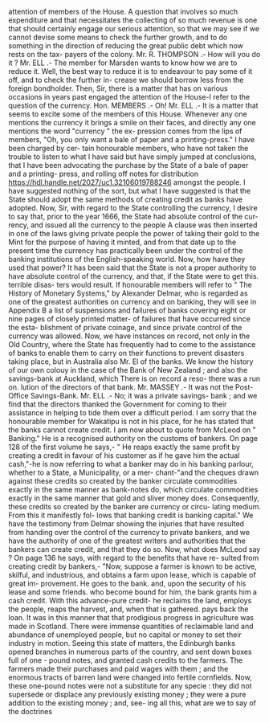 attention of members of the House. A question that involves so much expenditure and that necessitates the collecting of so much revenue is one that should certainly engage our serious attention, so that we may see if we cannot devise some means to check the further growth, and to do something in the direction of reducing the great public debt which now rests on the tax- payers of the colony. Mr. R. THOMPSON .- How will you do it ? Mr. ELL .- The member for Marsden wants to know how we are to reduce it. Well, the best way to reduce it is to endeavour to pay some of it off, and to check the further in- crease we should borrow less from the foreign bondholder. Then, Sir, there is a matter that has on various occasions in years past engaged the attention of the House-I refer to the question of the currency. Hon. MEMBERS .- Oh! Mr. ELL .- It is a matter that seems to excite some of the members of this House. Whenever any one mentions the currency it brings a smile on their faces, and directly any one mentions the word "currency " the ex- pression comes from the lips of members, "Oh, you only want a bale of paper and a printing-press." I have been charged by cer- tain honourable members, who have not taken the trouble to listen to what I have said but have simply jumped at conclusions, that I have been advocating the purchase by the State of a bale of paper and a printing- press, and rolling off notes for distribution https://hdl.handle.net/2027/uc1.32106019788246 amongst the people. I have suggested nothing of the sort, but what I have suggested is that the State should adopt the same methods of creating credit as banks have adopted. Now, Sir, with regard to the State controlling the currency, I desire to say that, prior to the year 1666, the State had absolute control of the cur- rency, and issued all the currency to the people A clause was then inserted in one of the laws giving private people the power of taking their gold to the Mint for the purpose of having it minted, and from that date up to the present time the currency has practically been under the control of the banking institutions of the English-speaking world. Now, how have they used that power? It has been said that the State is not a proper authority to have absolute control of the currency, and that, if the State were to get this. terrible disas- ters would result. If honourable members will refer to " The History of Monetary Systems," by Alexander Delmar, who is regarded as one of the greatest authorities on currency and on banking, they will see in Appendix B a list of suspensions and failures of banks covering eight or nine pages of closely printed matter- of failures that have occurred since the esta- blishment of private coinage, and since private control of the currency was allowed. Now, we have instances on record, not only in the Old Country, where the State has frequently had to come to the assistance of banks to enable them to carry on their functions to prevent disasters taking place, but in Australia also Mr. El of the banks. We know the history of our own colouy in the case of the Bank of New Zealand ; and also the savings-bank at Auckland, which There is on record a reso- there was a run on. lution of the directors of that bank. Mr. MASSEY .- It was not the Post-Office Savings-Bank. Mr. ELL .- No; it was a private savings- bank ; and we find that the directors thanked the Government for coming to their assistance in helping to tide them over a difficult period. I am sorry that the honourable member for Wakatipu is not in his place, for he has stated that the banks cannot create credit. I am now about to quote from McLeod on " Banking." He is a recognised authority on the customs of bankers. On page 128 of the first volume he says,- " He reaps exactly the same profit by creating a credit in favour of his customer as if he gave him the actual cash,"-he is now referring to what a banker may do in his banking parlour, whether to a State, a Municipality, or a mer- chant-"and the cheques drawn against these credits so created by the banker circulate commodities exactly in the same manner as bank-notes do, which circulate commodities exactly in the same manner that gold and sliver money does. Consequently, these credits so created by the banker are currency or circu- lating medium. From this it manifestly fol- lows that banking credit is banking capital." We have the testimony from Delmar showing the injuries that have resulted from handing over the control of the currency to private bankers, and we have the authority of one of the greatest writers and authorities that the bankers can create credit, and that they do so. Now, what does McLeod say ? On page 136 he says, with regard to the benefits that have re- sulted from creating credit by bankers,- "Now, suppose a farmer is known to be active, skilful, and industrious, and obtains a farm upon lease, which is capable of great im- provement. He goes to the bank. and, upon the security of his lease and some friends. who become bound for him, the bank grants him a cash credit. With this advance-pure credit- he reclaims the land, employs the people, reaps the harvest, and, when that is gathered. pays back the loan. It was in this manner that that prodigious progress in agriculture was made in Scotland. There were immense quantities of reclaimable land and abundance of unemployed people, but no capital or money to set their industry in motion. Seeing this state of matters, the Edinburgh banks opened branches in numerous parts of the country, and sent down boxes full of one - pound notes, and granted cash credits to the farmers. The farmers made their purchases and paid wages with them ; and the enormous tracts of barren land were changed into fertile cornfields. Now, these one-pound notes were not a substitute for any specie : they did not supersede or displace any previously existing money ; they were a pure addition to the existing money ; and, see- ing all this, what are we to say of the doctrines 